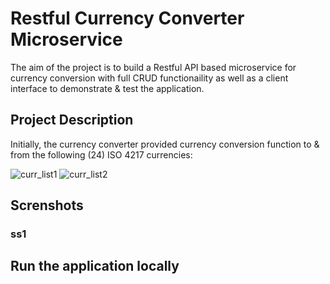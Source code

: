 # Restful Currency Converter Microservice

The aim of the project is to build a Restful API based microservice for currency conversion with full CRUD functionaility as well as a client interface to demonstrate & test the application.



## Project Description

Initially, the currency converter provided currency conversion function to & from the following (24) ISO 4217 currencies:

![curr_list1](https://user-images.githubusercontent.com/79979904/212047908-f44ad989-b0d0-4a7f-aa1e-688a88f129ce.jpg)
![curr_list2](https://user-images.githubusercontent.com/79979904/212048319-a5df9eaa-61cb-4da0-82c7-408a3b1cc31d.jpg)








## Screnshots

### ss1




## Run the application locally
